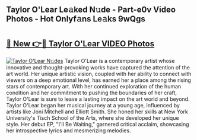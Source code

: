 ## Taylor O'Lear Le𝚊ked N𝚞de - Part-e0v Video Photos - Hot Onlyf𝚊ns Le𝚊ks 9wQgs

# <h2><a href="http://ac19016.deff.icu/?id=Taylor+O%27Lear">🔗 New 👉🔴 Taylor O'Lear VIDEO Photos</a></h2>

[![Taylor O'Lear N𝚞des](https://i.imgur.com/rIISA9y.gif)](http://ac19016.deff.icu/?id=Taylor+O%27Lear)
Taylor O'Lear is a contemporary artist whose innovative and thought-provoking works have captured the attention of the art world. Her unique artistic vision, coupled with her ability to connect with viewers on a deep emotional level, has earned her a place among the rising stars of contemporary art. With her continued exploration of the human condition and her commitment to pushing the boundaries of her craft, Taylor O'Lear is sure to leave a lasting impact on the art world and beyond. Taylor O'Lear began her musical journey at a young age, influenced by artists like Joni Mitchell and Elliott Smith. She honed her skills at New York University's Tisch School of the Arts, where she developed her unique style. Her debut EP, "I'll Be Waiting," garnered critical acclaim, showcasing her introspective lyrics and mesmerizing melodies.
